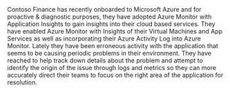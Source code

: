 <!-- TODO: Company Name? -->Contoso Finance has recently onboarded to Microsoft Azure and for proactive & diagnostic purposes, they have adopted Azure Monitor with Application Insights to gain insights into their cloud based services. They have enabled Azure Monitor with Insights of their Virtual Machines and App Services as well as incorporating their Azure Activity Log into Azure Monitor. Lately they have been erroneous activity with the application that seems to be causing periodic problems in their environment. They have reached to help track down details about the problem and attempt to identify the origin of the issue through logs and metrics so they can more accurately direct their teams to focus on the right area of the application for resolution.